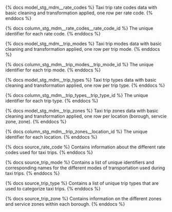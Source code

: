 {% docs model_stg_mdm__rate_codes %}
Taxi trip rate codes data with basic cleaning and transformation applied, one row per rate code.
{% enddocs %}

{% docs column_stg_mdm__rate_codes__rate_code_id %}
The unique identifier for each rate code.
{% enddocs %}

{% docs model_stg_mdm__trip_modes %}
Taxi trip modes data with basic cleaning and transformation applied, one row per trip mode.
{% enddocs %}

{% docs column_stg_mdm__trip_modes__trip_mode_id %}
The unique identifier for each trip mode.
{% enddocs %}

{% docs model_stg_mdm__trip_types %}
Taxi trip types data with basic cleaning and transformation applied, one row per trip type.
{% enddocs %}

{% docs column_stg_mdm__trip_types__trip_type_id %}
The unique identifier for each trip type.
{% enddocs %}

{% docs model_stg_mdm__trip_zones %}
Taxi trip zones data with basic cleaning and transformation applied, one row per location (borough, servcie zone, zone).
{% enddocs %}

{% docs column_stg_mdm__trip_zones__location_id %}
The unique identifier for each location.
{% enddocs %}




{% docs source_rate_code %}
Contains information about the different rate codes used for taxi trips.
{% enddocs %}

{% docs source_trip_mode %}
Contains a list of unique identifiers and corresponding names for the different modes of transportation used during taxi trips.
{% enddocs %}

{% docs source_trip_type %}
Contains a list of unique trip types that are used to categorize taxi trips.
{% enddocs %}

{% docs source_trip_zone %}
Contains information on the different zones and service zones within each borough.
{% enddocs %}